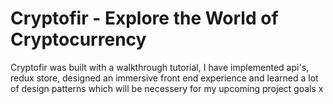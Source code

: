 # Cryptofir - Explore the World of Cryptocurrency

Cryptofir was built with a walkthrough tutorial, I have implemented api's, redux store, designed an immersive front end experience and learned a lot of design patterns which will be necessery for my upcoming project goals
x
